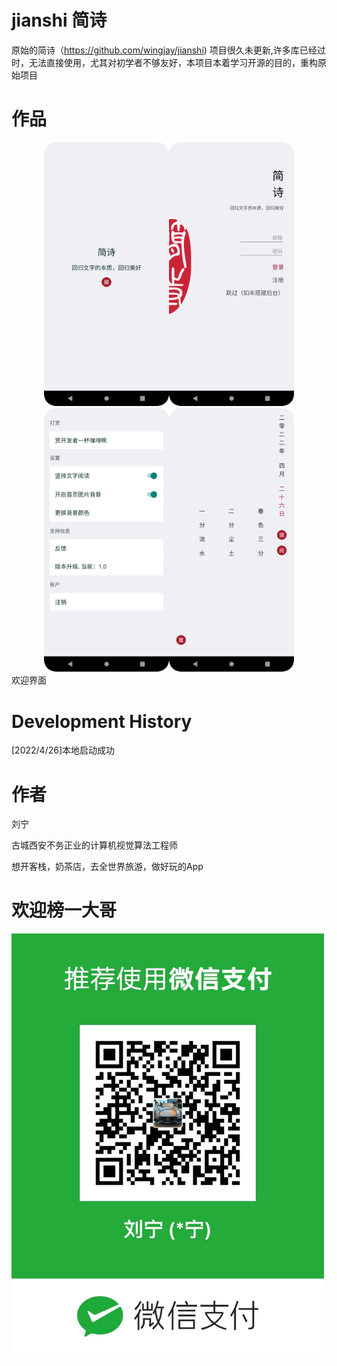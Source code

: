 # jianshi 简诗
原始的简诗（https://github.com/wingjay/jianshi) 项目很久未更新,许多库已经过时，无法直接使用，尤其对初学者不够友好，本项目本着学习开源的目的，重构原始项目
# 作品
<center>
<img src="https://github.com/ningerlove/jianshi/blob/main/app/src/main/res/jiemian/welcome.png" width="200"/><img src="https://github.com/ningerlove/jianshi/blob/main/app/src/main/res/jiemian/signup.png" width="200"/><img src="https://github.com/ningerlove/jianshi/blob/main/app/src/main/res/jiemian/setting.png" width="200"/><img src="https://github.com/ningerlove/jianshi/blob/main/app/src/main/res/jiemian/main.png" width="200"/>
</center>
欢迎界面

# Development History
[2022/4/26]本地启动成功
# 作者
刘宁

古城西安不务正业的计算机视觉算法工程师

想开客栈，奶茶店，去全世界旅游，做好玩的App
# 欢迎榜一大哥
<img src="https://github.com/ningerlove/jianshi/blob/main/app/src/main/res/mipmap-mdpi/pay_weixing_liuning.jpg" width="500px">
